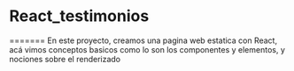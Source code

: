 
# React_testimonios
=======
En este proyecto, creamos una pagina web estatica con React, acá vimos conceptos basicos como lo son los componentes y elementos, y nociones sobre el renderizado
